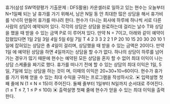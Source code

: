 휴가(삼성 SW역량평가 기출문제 : DFS활용)
카운셀러로 일하고 있는 현수는 오늘부터 N+1일째 되는 날 휴가를 가기 위해서, 남은 N일 동
안 최대한 많은 상담을 해서 휴가비를 넉넉히 만들어 휴가를 떠나려 한다.
현수가 다니는 회사에 하루에 하나씩 서로 다른 사람의 상담이 예약되어 있다.
각각의 상담은 상담을 완료하는데 걸리는 날수 T와 상담을 했을 때 받을 수 있는 금액 P로 이
루어져 있다.
만약 N = 7이고, 아래와 같이 예약이 잡혔있다면
1일 2일 3일 4일 5일 6일 7일
T 4 2 3 3 2 2 1
P 20 10 15 20 30 20 10
1일에 잡혀있는 상담은 총 4일이 걸리며, 상담했을 때 받을 수 있는 금액은 20이다. 만약 1일
에 예약된 상담을 하면 4일까지는 상담을 할 수가 없다.
하나의 상담이 하루를 넘어가는 경우가 많기 때문에 현수는 예약된 모든 상담을 혼자 할 수 
없어 최대 이익이 나는 상담 스케쥴을 짜기로 했다.
휴가를 떠나기 전에 할 수 있는 상담의 최대 이익은 1일, 5일, 7일에 있는 상담을 하는 것이
며, 이때의 이익은 20+30+10=60이다.
현수가 휴가를 가기 위해 얻을 수 있는 최대 수익을 구하는 프로그램을 작성하시오.
▣ 입력설명
첫째 줄에 N (1 ≤ N ≤ 15)이 주어진다.
둘째 줄부터 1일부터 N일까지 순서대로 주어진다. (1 ≤ T ≤ 7, 1 ≤ P ≤ 100)
▣ 출력설명
첫째 줄에 현수가 얻을 수 있는 최대 이익을 출력한다.